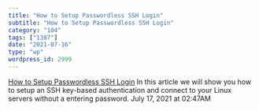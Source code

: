 ```yaml
---
title: "How to Setup Passwordless SSH Login"
subtitle: "How to Setup Passwordless SSH Login"
category: "104"
tags: ["1387"]
date: "2021-07-16"
type: "wp"
wordpress_id: 2999
---
```

[ How to Setup Passwordless SSH Login](https://linuxize.com/post/how-to-setup-passwordless-ssh-login/)
 In this article we will show you how to setup an SSH key-based authentication and connect to your Linux servers without a entering password.
July 17, 2021 at 02:47AM